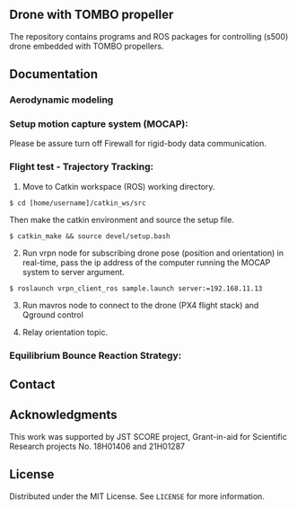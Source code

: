 ## Drone with TOMBO propeller
The repository contains programs and ROS packages for controlling (s500) drone embedded with TOMBO propellers.

## Documentation
### Aerodynamic modeling


### Setup motion capture system (MOCAP):

Please be assure turn off Firewall for rigid-body data communication.

### Flight test - Trajectory Tracking:

1. Move to Catkin workspace (ROS) working directory.

```
$ cd [home/username]/catkin_ws/src
```
Then make the catkin environment and source the setup file.
```
$ catkin_make && source devel/setup.bash
```

2. Run vrpn node for subscribing drone pose (position and orientation) in real-time, pass the ip address of the computer running the MOCAP system to server argument.
```
$ roslaunch vrpn_client_ros sample.launch server:=192.168.11.13
```

3. Run mavros node to connect to the drone (PX4 flight stack) and Qground control

4. Relay orientation topic.

### Equilibrium Bounce Reaction Strategy:

## Contact

## Acknowledgments
This work was supported by JST SCORE project, Grant-in-aid for Scientific Research projects No. 18H01406 and 21H01287

## License
Distributed under the MIT License. See `LICENSE` for more information.


